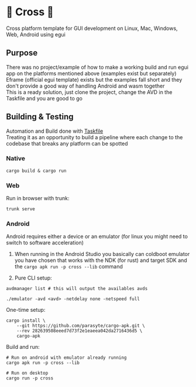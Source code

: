 # 🦀 Cross 🦀
Cross platform template for GUI development on Linux, Mac, Windows, Web, Android using egui  

## Purpose
There was no project/example of how to make a working build and run egui app on the platforms mentioned above (examples exist but separately)  
Eframe (official egui template) exists but the examples fall short and they don't provide a good way of handling Android and wasm together  
This is a ready solution, just clone the project, change the AVD in the Taskfile and you are good to go  

## Building & Testing  
Automation and Build done with [Taskfile](https://taskfile.dev/)  
Treating it as an opportunity to build a pipeline where each change to the codebase that breaks any platform can be spotted

### Native
```
cargo build & cargo run
```

### Web
Run in browser with trunk:  
```
trunk serve 
```

### Android
Android requires either a device or an emulator (for linux you might need to switch to software acceleration)

1. When running in the Android Studio you basically can coldboot emulator you have chosen that works with the NDK (for rust) and target SDK 
and the ```cargo apk run -p cross --lib``` command

2. Pure CLI setup:

```
avdmanager list # this will output the availables avds

./emulator -avd <avd> -netdelay none -netspeed full
```
One-time setup:
```
cargo install \
    --git https://github.com/parasyte/cargo-apk.git \
    --rev 282639508eeed7d73f2e1eaeea042da2716436d5 \
    cargo-apk
```

Build and run:
```
# Run on android with emulator already running
cargo apk run -p cross --lib

# Run on desktop
cargo run -p cross
```
